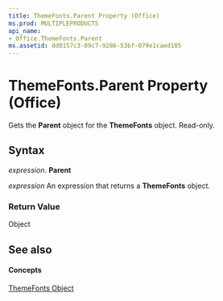 ```yaml
---
title: ThemeFonts.Parent Property (Office)
ms.prod: MULTIPLEPRODUCTS
api_name:
- Office.ThemeFonts.Parent
ms.assetid: dd0157c3-09c7-9286-53bf-079e1caed105
---
```



# ThemeFonts.Parent Property (Office)

Gets the  **Parent** object for the **ThemeFonts** object. Read-only.


## Syntax

 _expression_. **Parent**

 _expression_ An expression that returns a **ThemeFonts** object.


### Return Value

Object


## See also


#### Concepts


[ThemeFonts Object](themefonts-object-office.md)


